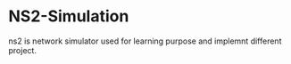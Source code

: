 # NS2-Simulation
ns2 is network simulator used for learning purpose and implemnt different project.

